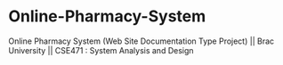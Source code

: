 # Online-Pharmacy-System
Online Pharmacy System (Web Site Documentation Type Project) || Brac University || CSE471 : System Analysis and Design
